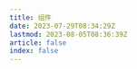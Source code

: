 ```yaml
---
title: 组件
date: 2023-07-29T08:34:29Z
lastmod: 2023-08-05T08:36:39Z
article: false
index: false
---
```

